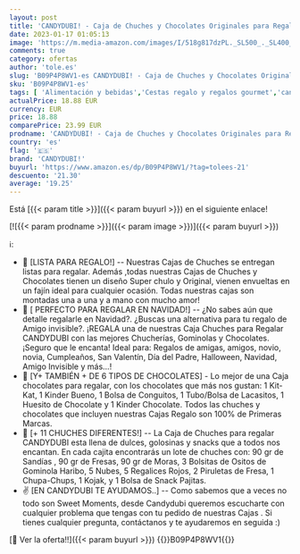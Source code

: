 ```yaml
---
layout: post
title: 'CANDYDUBI! - Caja de Chuches y Chocolates Originales para Regalar | Perfecta para hacer un Regalo de Amigo Invisible o un Regalo de Chuches para Navidad | Con más de 0 9 kg de Dulces  Chocolatinas y Golosinas'
date: 2023-01-17 01:05:13
image: 'https://m.media-amazon.com/images/I/518g817dzPL._SL500_._SL400_.jpg'
comments: true
category: ofertas
author: 'tole.es'
slug: 'B09P4P8WV1-es CANDYDUBI! - Caja de Chuches y Chocolates Originales para...'
sku: 'B09P4P8WV1-es'
tags: [ 'Alimentación y bebidas','Cestas regalo y regalos gourmet','candydubi!','navidad','🇪🇸', ]
actualPrice: 18.88 EUR
currency: EUR
price: 18.88
comparePrice: 23.99 EUR
prodname: 'CANDYDUBI! - Caja de Chuches y Chocolates Originales para Regalar | Perfecta para hacer un Regalo de Amigo Invisible o un Regalo de Chuches para Navidad | Con más de 0 9 kg de Dulces  Chocolatinas y Golosinas'
country: 'es'
flag: '🇪🇸'
brand: 'CANDYDUBI!'
buyurl: 'https://www.amazon.es/dp/B09P4P8WV1/?tag=tolees-21'
descuento: '21.30'
average: '19.25'
---
```


Está [{{< param title >}}]({{< param buyurl >}}) en el siguiente enlace!

[![{{< param prodname >}}]({{< param image >}})]({{< param buyurl >}})

ℹ️:

- 🎁 [LISTA PARA REGALO!] -- Nuestras Cajas de Chuches se entregan listas para regalar. Además ,todas nuestras Cajas de Chuches y Chocolates tienen un diseño Super chulo y Original, vienen envueltas en un fajín ideal para cualquier ocasión. Todas nuestras cajas son montadas una a una y a mano con mucho amor!
- 🎄 [ PERFECTO PARA REGALAR EN NAVIDAD!] -- ¿No sabes aún que detalle regalarle en Navidad?. ¿Buscas una alternativa para tu regalo de Amigo invisible?. ¡REGALA una de nuestras Caja Chuches para Regalar CANDYDUBI con las mejores Chucherías, Gominolas y Chocolates. ¡Seguro que le encanta! Ideal para: Regalos de amigas, amigos, novio, novia, Cumpleaños, San Valentín, Día del Padre, Halloween, Navidad, Amigo Invisible y más...!
- 🍫 [Y+ TAMBIÉN + DE 6 TIPOS DE CHOCOLATES] - Lo mejor de una Caja chocolates para regalar, con los chocolates que más nos gustan: 1 Kit-Kat, 1 Kinder Bueno, 1 Bolsa de Conguitos, 1 Tubo/Bolsa de Lacasitos, 1 Huesito de Chocolate y 1 Kinder Chocolate. Todos las chuches y chocolates que incluyen nuestras Cajas Regalo son 100% de Primeras Marcas.
- 🍭 [+ 11 CHUCHES DIFERENTES!] -- La Caja de Chuches para regalar CANDYDUBI esta llena de dulces, golosinas y snacks que a todos nos encantan. En cada cajita encontrarás un lote de chuches con: 90 gr de Sandías , 90 gr de Fresas, 90 gr de Moras, 3 Bolsitas de Ositos de Gominola Haribo, 5 Nubes, 5 Regalices Rojos, 2 Piruletas de Fresa, 1 Chupa-Chups, 1 Kojak, y 1 Bolsa de Snack Pajitas.
- ✌️ [EN CANDYDUBI TE AYUDAMOS..] -- Como sabemos que a veces no todo son Sweet Moments, desde Candydubi queremos escucharte con cualquier problema que tengas con tu pedido de nuestras Cajas . Si tienes cualquier pregunta, contáctanos y te ayudaremos en seguida :)

[🛒 Ver la oferta!!]({{< param buyurl >}})
{{<world>}}B09P4P8WV1{{</world>}}
